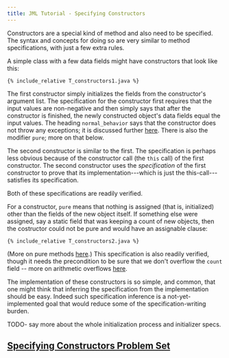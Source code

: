 ```yaml
---
title: JML Tutorial - Specifying Constructors
---
```


Constructors are a special kind of method and also need to be specified. The syntax and concepts for doing so are very similar to method specifications, with just a few extra rules.

A simple class with a few data fields might have constructors that look like this:
```
{% include_relative T_constructors1.java %}
```

The first constructor simply initializes the fields from the constructor's argument list. The specification for the constructor first requires that the 
input values are non-negative and then simply says that after the constructor is finished, the newly constructed object's data fields equal the input
values. The heading `normal_behavior` says that the constructor does not throw any exceptions; it is discussed further [here](MultipleBehaviors).
There is also the modifier `pure`; more on that below.

The second constructor is similar to the first. The specification is perhaps less obvious because of the constructor call (the `this` call) of the first
constructor. The second constructor uses the _specification_ of the first constructor to prove that its implementation---which is just the this-call--- satisfies its specification.

Both of these specifications are readily verified.

For a constructor, `pure` means that nothing is assigned (that is, initialized) other than the
fields of the new object itself. If something else were assigned, say a static field that was keeping a count of new objects, then the costructor could not be pure and would have an assignable clause:
```
{% include_relative T_constructors2.java %}
``` 

(More on pure methods [here](MethodsInSpecifications).)
This specification is also readily verified, though it needs the precondition to be sure that we don't overflow the `count` field -- more on arithmetic overflows [here](ArithmeticModes).

The implementation of these constructors is so simple, and common, that one might think that inferring the specification from the implementation should be easy. Indeed such specification inference is a not-yet-implemented goal that would reduce some of the specification-writing burden.

TODO- say more about the whole initialization process and initializer specs.

## **[Specifying Constructors Problem Set](https://www.openjml.org/tutorial/exercises/SpecifyingConstructorsEx.html)**

